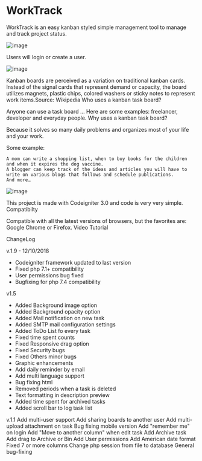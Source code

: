 # WorkTrack
WorkTrack is an easy kanban styled simple management tool to manage and track project status.


![image](https://user-images.githubusercontent.com/50694227/118141730-5f869a80-b412-11eb-99ae-82559a068807.png)

Users will login or create a user.


![image](https://user-images.githubusercontent.com/50694227/118141955-96f54700-b412-11eb-9a5f-5759d7934fca.png)


Kanban boards are perceived as a variation on traditional kanban cards. Instead of the signal cards that represent demand or capacity, the board utilizes magnets, plastic chips, colored washers or sticky notes to represent work items.Source: Wikipedia
Who uses a kanban task board?

Anyone can use a task board … Here are some examples: freelancer, developer and everyday people.
Why uses a kanban task board?

Because it solves so many daily problems and organizes most of your life and your work.

Some example:

    A mom can write a shopping list, when to buy books for the children and when it expires the dog vaccine.
    A blogger can keep track of the ideas and articles you will have to write on various blogs that follows and schedule publications.
    And more…
    
![image](https://user-images.githubusercontent.com/50694227/118156407-fdce2c80-b421-11eb-94b5-ebc352acadec.png)

This project is made with Codeigniter 3.0 and code is very very simple.
Compatibilty

Compatible with all the latest versions of browsers, but the favorites are: Google Chrome or Firefox.
Video Tutorial



ChangeLog

v.1.9 - 12/10/2018
- Codeigniter framework updated to last version
- Fixed php 7.1+ compatibility
- User permissions bug fixed
- Bugfixing for php 7.4 compatibility


v1.5 
- Added Background image option
- Added Background opacity option
- Added Mail notification on new task
- Added SMTP mail configuration settings
- Added ToDo List fo every task
- Fixed time spent counts
- Fixed Responsive drag option
- Fixed Security bugs
- Fixed Others minor bugs
- Graphic enhancements
- Add daily reminder by email
- Add multi language support
- Bug fixing html
- Removed periods when a task is deleted
- Text formatting in description preview
- Added time spent for archived tasks
- Added scroll bar to log task list


v.1.1
Add multi-user support
Add sharing boards to another user
Add multi-upload attachment on task
Bug fixing mobile version
Add "remember me" on login
Add "Move to another column" when edit task
Add Archive task
Add drag to Archive or Bin
Add User permissions
Add American date format
Fixed 7 or more columns
Change php session from file to database
General bug-fixing



